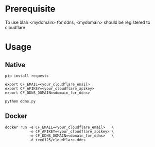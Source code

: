 # Prerequisite

To use blah.&lt;mydomain&gt; for ddns, &lt;mydomain&gt; should be registered to cloudflare

# Usage 

## Native

```
pip install requests

export CF_EMAIL=<your_cloudflare_email> 
export CF_APIKEY=<your_cloudflare_apikey> 
export CF_DDNS_DOMAIN=<domain_for_ddns> 

python ddns.py
```

## Docker

```
docker run -e CF_EMAIL=<your_cloudflare_email>   \
           -e CF_APIKEY=<your_cloudflare_apikey> \
           -e CF_DDNS_DOMAIN=<domain_for_ddns>   \
           -d tee0125/cloudflare-ddns
```
